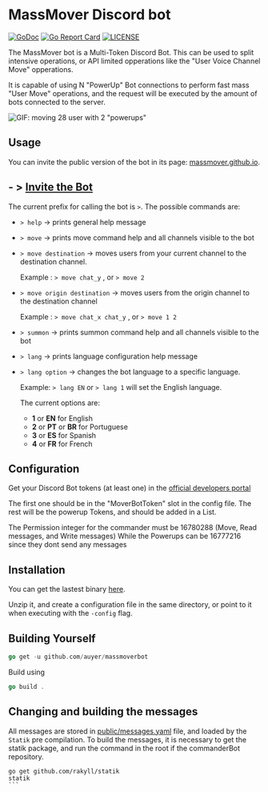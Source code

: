 # MassMover Discord bot

[![GoDoc](https://godoc.org/github.com/golang/gddo?status.svg)](http://godoc.org/github.com/auyer/massmoverbot)
[![Go Report Card](https://goreportcard.com/badge/github.com/auyer/massmoverbot)](https://goreportcard.com/report/github.com/auyer/massmoverbot)
[![LICENSE](https://img.shields.io/github/license/auyer/massmoverbot)](https://github.com/auyer/MassMoverBot/blob/master/LICENSE) <!--  [![Release](https://img.shields.io/github/release/auyer/massmoverbot.svg)](https://github.com/auyer/massmoverbot/releases/latest) -->


The MassMover bot is a Multi-Token Discord Bot.
This can be used to split intensive operations, or API limited opperations like the "User Voice Channel Move" opperations.

It is capable of using N "PowerUp" Bot connections to perform fast mass "User Move" operations, and the request will be executed by the amount of bots connected to the server.

![GIF: moving 28 user with 2 "powerups"](https://raw.githubusercontent.com/auyer/MassMoverHugoPage/master/static/img/half.gif)

## Usage

You can invite the public version of the bot in its page: [massmover.github.io](http://massmover.github.io/).

## - > [Invite the Bot](http://massmover.github.io/)

The current prefix for calling the bot is `>`.
The possible commands are:

 - `> help` -> prints general help message
 - `> move` -> prints move command help and all channels visible to the bot
 - `> move destination` -> moves users from your current channel to the destination channel.

    Example : `> move chat_y` , or `> move 2`

 - `> move origin destination` -> moves users from the origin channel to the destination channel

    Example : `> move chat_x chat_y` , or `> move 1 2`
 - `> summon` -> prints summon command help and all channels visible to the bot
 - `> lang` -> prints language configuration help message
 - `> lang option` -> changes the bot language to a specific language.

    Example: `> lang EN` or `> lang 1` will set the English language.
     
     The current options are: 
     - **1** or **EN** for English
     - **2** or **PT** or **BR** for Portuguese
     - **3** or **ES** for Spanish
     - **4** or **FR** for French
     


## Configuration

Get your Discord Bot tokens (at least one) in the [official developers portal](https://discordapp.com/developers)

The first one should be in the "MoverBotToken" slot in the config file.
The rest will be the powerup Tokens, and should be added in a List.

The Permission integer for the commander must be 16780288 (Move, Read messages, and Write messages)
While the Powerups can be 16777216 since they dont send any messages

## Installation
You can get the lastest binary [here](https://github.com/auyer/massmoverbot/releases/latest).

Unzip it, and create a configuration file in the same directory, or point to it when executing with the  `-config` flag.
## Building Yourself
```go
go get -u github.com/auyer/massmoverbot
```
Build using 
```go
go build .
```

## Changing and building the messages

All messages are stored in [public/messages.yaml](public/messages.yaml) file, and loaded by the `Statik` pre compilation.
To build the messages, it is necessary to get the statik package, and run the command in the root if the commanderBot repository.

````
go get github.com/rakyll/statik
statik
```
